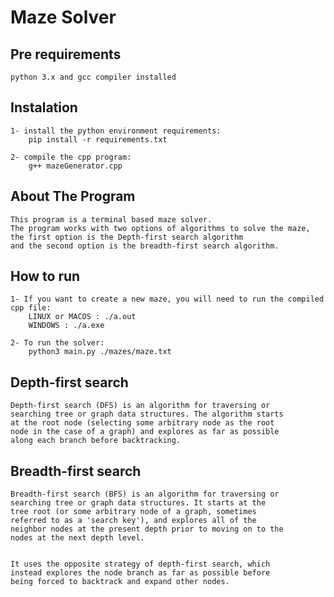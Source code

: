 # Maze Solver
## Pre requirements
	python 3.x and gcc compiler installed 
## Instalation
	1- install the python environment requirements:
		pip install -r requirements.txt

	2- compile the cpp program:
		g++ mazeGenerator.cpp

## About The Program 
	This program is a terminal based maze solver.
	The program works with two options of algorithms to solve the maze,
	the first option is the Depth-first search algorithm
	and the second option is the breadth-first search algorithm.
## How to run
	1- If you want to create a new maze, you will need to run the compiled cpp file:
		LINUX or MACOS : ./a.out
		WINDOWS : ./a.exe

	2- To run the solver:
		python3 main.py ./mazes/maze.txt
## Depth-first search
	Depth-first search (DFS) is an algorithm for traversing or
	searching tree or graph data structures. The algorithm starts 
	at the root node (selecting some arbitrary node as the root 	
	node in the case of a graph) and explores as far as possible 
	along each branch before backtracking.

## Breadth-first search
	Breadth-first search (BFS) is an algorithm for traversing or 
	searching tree or graph data structures. It starts at the 
	tree root (or some arbitrary node of a graph, sometimes 
	referred to as a 'search key'), and explores all of the 
	neighbor nodes at the present depth prior to moving on to the 
	nodes at the next depth level.


	It uses the opposite strategy of depth-first search, which 
	instead explores the node branch as far as possible before 
	being forced to backtrack and expand other nodes.
